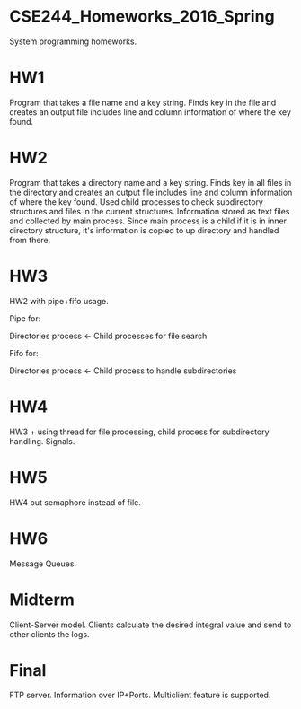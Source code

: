 # CSE244_Homeworks_2016_Spring

System programming homeworks. 


# HW1
Program that takes a file name and a key string. Finds key in the file and creates an output file includes line and column information of where the key found.
# HW2
Program that takes a directory name and a key string. Finds key in all files in the directory and creates an output file includes line and column information of where the key found. Used child processes to check subdirectory structures and files in the current structures. Information stored as text files and collected by main process. Since main process is a child if it is in inner directory structure, it's information is copied to up directory and handled from there.
# HW3
HW2 with pipe+fifo usage. 

Pipe for:

Directories process <- Child processes for file search

Fifo for:

Directories process <- Child process to handle subdirectories
# HW4
HW3 + using thread for file processing, child process for subdirectory handling. Signals.
# HW5
HW4 but semaphore instead of file. 
# HW6
Message Queues.

# Midterm
Client-Server model. Clients calculate the desired integral value and send to other clients the logs.

# Final
FTP server. Information over IP+Ports. Multiclient feature is supported.
